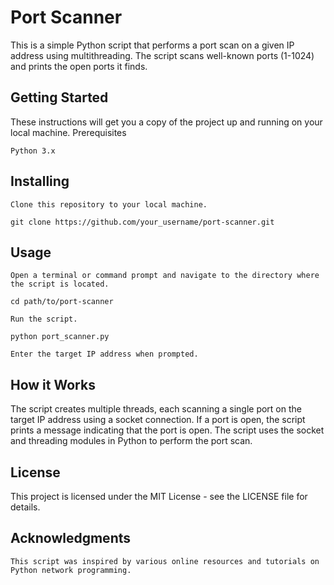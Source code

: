 # Port Scanner

This is a simple Python script that performs a port scan on a given IP address using multithreading. The script scans well-known ports (1-1024) and prints the open ports it finds.
## Getting Started

These instructions will get you a copy of the project up and running on your local machine.
Prerequisites

    Python 3.x

## Installing

    Clone this repository to your local machine.

``git clone https://github.com/your_username/port-scanner.git``

## Usage

    Open a terminal or command prompt and navigate to the directory where the script is located.


``cd path/to/port-scanner``

    Run the script.

``python port_scanner.py``

    Enter the target IP address when prompted.

## How it Works

The script creates multiple threads, each scanning a single port on the target IP address using a socket connection. If a port is open, the script prints a message indicating that the port is open. The script uses the socket and threading modules in Python to perform the port scan.

## License

This project is licensed under the MIT License - see the LICENSE file for details.

## Acknowledgments

    This script was inspired by various online resources and tutorials on Python network programming.
